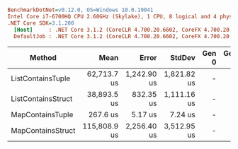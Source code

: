 ``` ini

BenchmarkDotNet=v0.12.0, OS=Windows 10.0.19041
Intel Core i7-6700HQ CPU 2.60GHz (Skylake), 1 CPU, 8 logical and 4 physical cores
.NET Core SDK=3.1.200
  [Host]     : .NET Core 3.1.2 (CoreCLR 4.700.20.6602, CoreFX 4.700.20.6702), X64 RyuJIT
  DefaultJob : .NET Core 3.1.2 (CoreCLR 4.700.20.6602, CoreFX 4.700.20.6702), X64 RyuJIT


```
|             Method |         Mean |       Error |      StdDev | Gen 0 | Gen 1 | Gen 2 | Allocated |
|------------------- |-------------:|------------:|------------:|------:|------:|------:|----------:|
|  ListContainsTuple |  62,713.7 us | 1,242.90 us | 1,821.82 us |     - |     - |     - |       6 B |
| ListContainsStruct |  38,893.5 us |   832.35 us | 1,111.16 us |     - |     - |     - |         - |
|   MapContainsTuple |     267.6 us |     5.17 us |     7.24 us |     - |     - |     - |         - |
|  MapContainsStruct | 115,808.9 us | 2,256.40 us | 3,512.95 us |     - |     - |     - |         - |
